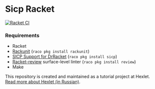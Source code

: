 # Sicp Racket

[![Racket CI](https://github.com/loukianen/sicp/actions/workflows/racketci.yml/badge.svg)](https://github.com/loukianen/sicp/actions/workflows/racketci.yml)

### Requirements

*  Racket
*  [Rackunit](https://docs.racket-lang.org/rackunit/api.html) (`raco pkg install rackunit`)
*  [SICP Support for DrRacket](https://docs.racket-lang.org/sicp-manual/index.html) (`raco pkg install sicp`)
*  [Racket-review](https://github.com/Bogdanp/racket-review) surface-level linter (`raco pkg install review`)
*  Make

This repository is created and maintained as a tutorial project at Hexlet. [Read more about Hexlet (in Russian)](https://ru.hexlet.io/pages/about?utm_source=github&utm_medium=link&utm_campaign=sicp-racket).
